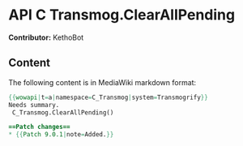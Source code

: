 # API C Transmog.ClearAllPending

**Contributor:** KethoBot

## Content

The following content is in MediaWiki markdown format:

```mediawiki
{{wowapi|t=a|namespace=C_Transmog|system=Transmogrify}}
Needs summary.
 C_Transmog.ClearAllPending()

==Patch changes==
* {{Patch 9.0.1|note=Added.}}
```
